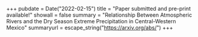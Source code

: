 +++
pubdate = Date("2022-02-15")
title = "Paper submitted and pre-print available!" 
showall = false
summary = "Relationship Between Atmospheric Rivers and the Dry Season Extreme Precipitation in Central-Western Mexico"
summaryurl = escape_string("https://arxiv.org/abs/")
+++


